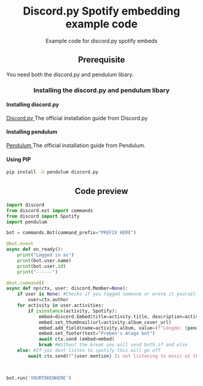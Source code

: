 <h1 align=center> Discord.py Spotify embedding example code </h1>
<p align=center>Example code for discord.py spotify embeds</p>

<h2 align=center> Prerequisite </h2>
<p> You need both the discord.py and pendulum libary.</p>


<h3 align=center> Installing the discord.py and pendulum libary </h3>
<h4> Installing discord.py </h4>
<p1><a href="https://discordpy.readthedocs.io/en/latest/intro.html#installing">Discord.py </a></p1>
<p1> The official installation guide from Discord.py </p1>

<h4> Installing pendulum </h4>
<p1> <a href="https://pendulum.eustace.io/docs/">Pendulum </a> </p1>
<p1> The official installation guide from Pendulum. </p1>

<h4> Using PIP </h4>

```bash
pip install -U pendulum discord.py
```


<h2 align=center> Code preview </h2>

```py
import discord
from discord.ext import commands
from discord import Spotify
import pendulum

bot = commands.Bot(command_prefix="PREFIX HERE")

@bot.event 
async def on_ready():
    print("Logged in as")
    print(bot.user.name)
    print(bot.user.id)
    print("------")

@bot.command()
async def np(ctx, user: discord.Member=None):
    if user is None: #Checks if you tagged someone or wrote it yourself
        user=ctx.author
    for activity in user.activities:
        if isinstance(activity, Spotify):
            embed=discord.Embed(title=activity.title, description=activity.artist, color=activity.color)
            embed.set_thumbnail(url=activity.album_cover_url)
            embed.add_field(name=activity.album, value=(f"Lengde: {pendulum.duration(seconds=activity.duration.total_seconds())}"), inline=True)
            embed.set_footer(text="Preben's Atago bot")
            await ctx.send (embed=embed)
            break #Without the break you will send both if and else
    else: #If you dont listen to spotify this will go off
        await ctx.send(f"{user.mention} Is not listening to music at the moment..")
        


bot.run('YOURTOKENHERE')
```
